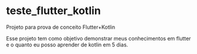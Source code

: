 # teste_flutter_kotlin

Projeto para prova de conceito Flutter+Kotlin

Esse projeto tem como objetivo demonstrar meus conhecimentos em flutter
e o quanto eu posso aprender de kotlin em 5 dias.